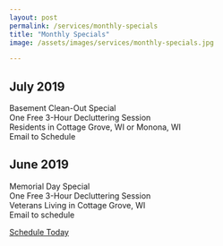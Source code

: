 ```yaml
---
layout: post
permalink: /services/monthly-specials
title: "Monthly Specials"
image: /assets/images/services/monthly-specials.jpg

---
```


## July 2019

Basement Clean-Out Special  
One Free 3-Hour Decluttering Session  
Residents in Cottage Grove, WI or Monona, WI  
Email to Schedule  

## June 2019
Memorial Day Special  
One Free 3-Hour Decluttering Session  
Veterans Living in Cottage Grove, WI  
Email to schedule  

<div class="button-container">
  <a href="{{site.url}}/services#contact-form" class="button button--active">Schedule Today</a>
</div>
